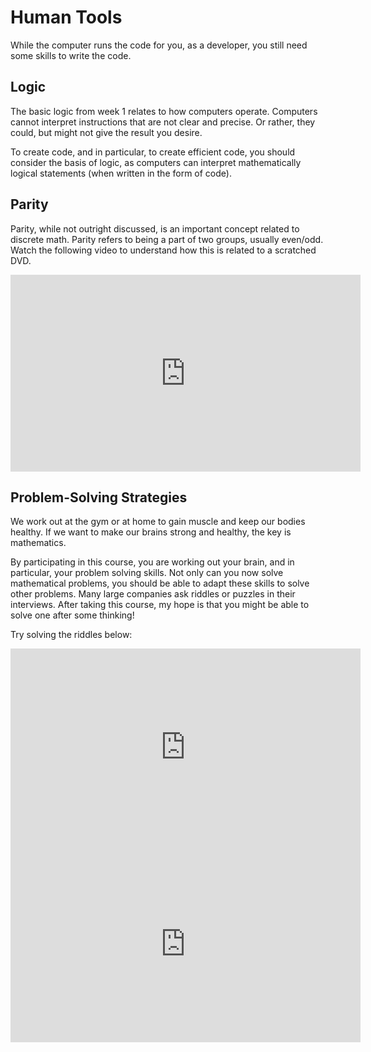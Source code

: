 # Human Tools

While the computer runs the code for you, as a developer, you still need some skills to write the code.

## Logic

The basic logic from week 1 relates to how computers operate. Computers cannot interpret instructions that are not clear and precise. Or rather, they could, but might not give the result you desire.

To create code, and in particular, to create efficient code, you should consider the basis of logic, as computers can interpret mathematically logical statements (when written in the form of code).

## Parity

Parity, while not outright discussed, is an important concept related to discrete math. Parity refers to being a part of two groups, usually even/odd. Watch the following video to understand how this is related to a scratched DVD.

<div class="embed"><iframe width="560" height="315" src="https://www.youtube.com/embed/X8jsijhllIA?si=4iXXfh40TO5Yji5y" title="YouTube video player" frameborder="0" allow="accelerometer; autoplay; clipboard-write; encrypted-media; gyroscope; picture-in-picture" allowfullscreen></iframe></div>

## Problem-Solving Strategies

We work out at the gym or at home to gain muscle and keep our bodies healthy. If we want to make our brains strong and healthy, the key is mathematics.

By participating in this course, you are working out your brain, and in particular, your problem solving skills. Not only can you now solve mathematical problems, you should be able to adapt these skills to solve other problems. Many large companies ask riddles or puzzles in their interviews. After taking this course, my hope is that you might be able to solve one after some thinking!

Try solving the riddles below:

<div class="embed"><iframe width="560" height="315" src="https://www.youtube.com/embed/7yDmGnA8Hw0?si=jMW4ucEztZTYZMDz" title="YouTube video player" frameborder="0" allow="accelerometer; autoplay; clipboard-write; encrypted-media; gyroscope; picture-in-picture" allowfullscreen></iframe></div>

<div class="embed"><iframe width="560" height="315" src="https://www.youtube.com/embed/tE2dZLDJSjA?si=WqHGgZB2moW2VwVK" title="YouTube video player" frameborder="0" allow="accelerometer; autoplay; clipboard-write; encrypted-media; gyroscope; picture-in-picture" allowfullscreen></iframe></div>